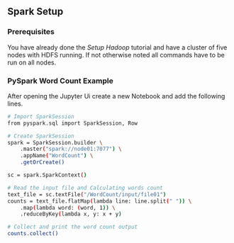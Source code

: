 ## Spark Setup

### Prerequisites

You have already done the *Setup Hadoop* tutorial and have a cluster of five nodes with HDFS running. If not otherwise noted all commands have to be run on all nodes.

### PySpark Word Count Example

After opening the Jupyter Ui create a new Notebook and add the following lines.

```bash
# Import SparkSession
from pyspark.sql import SparkSession, Row

# Create SparkSession
spark = SparkSession.builder \
    .master("spark://node01:7077") \
    .appName("WordCount") \
    .getOrCreate()

sc = spark.SparkContext()

# Read the input file and Calculating words count
text_file = sc.textFile("/WordCount/input/file01")
counts = text_file.flatMap(lambda line: line.split(" ")) \
    .map(lambda word: (word, 1)) \
    .reduceByKey(lambda x, y: x + y)

# Collect and print the word count output
counts.collect()
```
